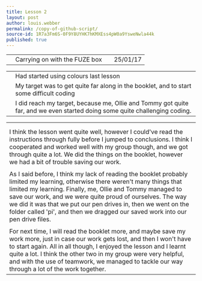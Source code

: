 ```yaml
---
title: Lesson 2
layout: post
author: louis.webber
permalink: /copy-of-github-script/
source-id: 1R7a3Fm6S-0F9Y8UYHK7hKMXEss4pW0a9YsweNwla44k
published: true
---
```

<table>
  <tr>
    <td></td>
    <td> Carrying on with the FUZE box</td>
    <td></td>
    <td>     25/01/17</td>
  </tr>
</table>


<table>
  <tr>
    <td></td>
    <td>Had started using colours last lesson</td>
  </tr>
  <tr>
    <td></td>
    <td>My target was to get quite far along in the booklet, and to start some difficult coding</td>
  </tr>
  <tr>
    <td></td>
    <td>I did reach my target, because me, Ollie and Tommy got quite far, and we even started doing some quite challenging coding.</td>
  </tr>
</table>


<table>
  <tr>
    <td></td>
  </tr>
  <tr>
    <td></td>
  </tr>
  <tr>
    <td>I think the lesson went quite well, however I could've read the instructions through fully before I jumped to conclusions. I think I cooperated and worked well with my group though, and we got through quite a lot. We did the things on the booklet, however we had a bit of trouble saving our work.</td>
  </tr>
  <tr>
    <td></td>
  </tr>
  <tr>
    <td>As I said before, I think my lack of reading the booklet probably limited my learning, otherwise there weren't many things that limited my learning. Finally, me, Ollie and Tommy managed to save our work, and we were quite proud of ourselves. The way we did it was that we put our pen drives in, then we went on the folder called 'pi', and then we dragged our saved work into our pen drive files.</td>
  </tr>
  <tr>
    <td></td>
  </tr>
  <tr>
    <td>For next time, I will read the booklet more, and maybe save my work more, just in case our work gets lost, and then I won't have to start again. All in all though, I enjoyed the lesson and I learnt quite a lot. I think the other two in my group were very helpful, and with the use of teamwork, we managed to tackle our way through a lot of the work together.</td>
  </tr>
</table>


